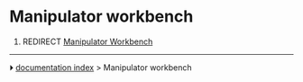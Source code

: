 # Manipulator workbench
1.  REDIRECT [Manipulator Workbench](Manipulator_Workbench.md)



---
⏵ [documentation index](../README.md) > Manipulator workbench
